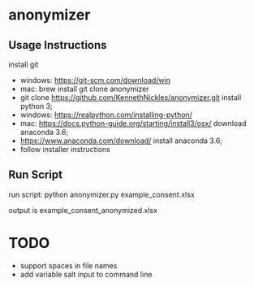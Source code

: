 # anonymizer

## Usage Instructions
install git
 - windows: https://git-scm.com/download/win
 - mac: brew install git
clone anonymizer
 - git clone https://github.com/KennethNickles/anonymizer.git
install python 3; 
 - windows: https://realpython.com/installing-python/ 
 - mac: https://docs.python-guide.org/starting/install3/osx/
download anaconda 3.6; 
 - https://www.anaconda.com/download/
install anaconda 3.6; 
 - follow installer instructions

## Run Script
run script: python anonymizer.py example_consent.xlsx

output is example_consent_anonymized.xlsx

# TODO
- support spaces in file names
- add variable salt input to command line
